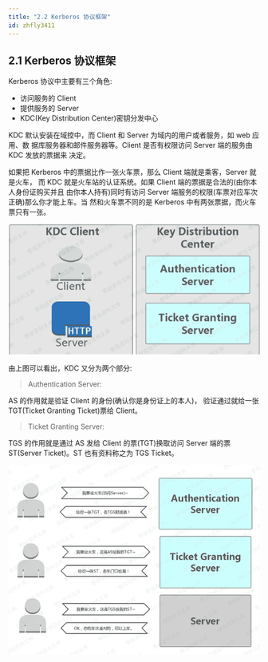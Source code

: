 ```yaml
---
title: "2.2 Kerberos 协议框架"
id: zhfly3411
---
```


## 2.1 Kerberos 协议框架

Kerberos 协议中主要有三个角色:

*   访问服务的 Client
*   提供服务的 Server
*   KDC(Key Distribution Center)密钥分发中心

KDC 默认安装在域控中，而 Client 和 Server 为域内的用户或者服务，如 web 应用、数
据库服务器和邮件服务器等。Client 是否有权限访问 Server 端的服务由 KDC 发放的票据来 决定。

如果把 Kerberos 中的票据比作一张火车票，那么 Client 端就是乘客，Server 就是火车， 而 KDC 就是火车站的认证系统。如果 Client 端的票据是合法的(由你本人身份证购买并且 由你本人持有)同时有访问 Server 端服务的权限(车票对应车次正确)那么你才能上车。当 然和火车票不同的是 Kerberos 中有两张票据，而火车票只有一张。

![image](../img/9bce7651e67a4fb899fb055ec4dafac9.png)

由上图可以看出，KDC 又分为两个部分:

> Authentication Server:

AS 的作用就是验证 Client 的身份(确认你是身份证上的本人)，
验证通过就给一张 TGT(Ticket Granting Ticket)票给 Client。

> Ticket Granting Server:

TGS 的作用就是通过 AS 发给 Client 的票(TGT)换取访问 Server
端的票 ST(Server Ticket)。ST 也有资料称之为 TGS Ticket。

![image](../img/75c96387191c63d01b22c6cc873d17e4.png)